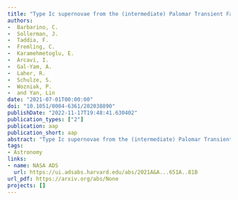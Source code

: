 ```yaml
---
title: "Type Ic supernovae from the (intermediate) Palomar Transient Factory"
authors:
-  Barbarino, C.
-  Sollerman, J.
-  Taddia, F.
-  Fremling, C.
-  Karamehmetoglu, E.
-  Arcavi, I.
-  Gal-Yam, A.
-  Laher, R.
-  Schulze, S.
-  Wozniak, P.
-  and Yan, Lin
date: "2021-07-01T00:00:00"
doi: "10.1051/0004-6361/202038890"
publishDate: "2022-11-17T19:48:41.630402"
publication_types: ["2"]
publication: aap
publication_short: aap
abstract: "Type Ic supernovae from the (intermediate) Palomar Transient Factory"
tags:
- Astronomy
links:
- name: NASA ADS
  url: https://ui.adsabs.harvard.edu/abs/2021A&A...651A..81B
url_pdf: https://arxiv.org/abs/None
projects: []
---
```


